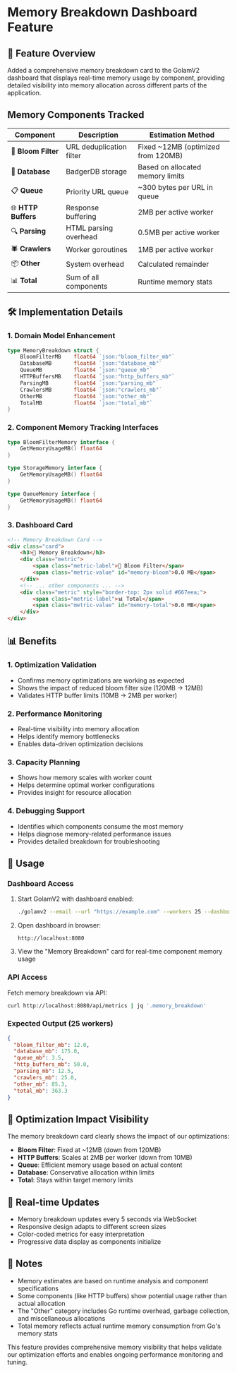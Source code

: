 # Memory Breakdown Dashboard Feature

## 🎯 Feature Overview

Added a comprehensive memory breakdown card to the GolamV2 dashboard that displays real-time memory usage by component, providing detailed visibility into memory allocation across different parts of the application.

## Memory Components Tracked

| Component | Description | Estimation Method |
|-----------|-------------|-------------------|
| 🌸 **Bloom Filter** | URL deduplication filter | Fixed ~12MB (optimized from 120MB) |
| 💾 **Database** | BadgerDB storage | Based on allocated memory limits |
| 📋 **Queue** | Priority URL queue | ~300 bytes per URL in queue |
| 🌐 **HTTP Buffers** | Response buffering | 2MB per active worker |
| 🔍 **Parsing** | HTML parsing overhead | 0.5MB per active worker |
| 🕷️ **Crawlers** | Worker goroutines | 1MB per active worker |
| 📦 **Other** | System overhead | Calculated remainder |
| 📊 **Total** | Sum of all components | Runtime memory stats |

## 🛠️ Implementation Details

### 1. Domain Model Enhancement
```go
type MemoryBreakdown struct {
    BloomFilterMB    float64 `json:"bloom_filter_mb"`
    DatabaseMB       float64 `json:"database_mb"`
    QueueMB          float64 `json:"queue_mb"`
    HTTPBuffersMB    float64 `json:"http_buffers_mb"`
    ParsingMB        float64 `json:"parsing_mb"`
    CrawlersMB       float64 `json:"crawlers_mb"`
    OtherMB          float64 `json:"other_mb"`
    TotalMB          float64 `json:"total_mb"`
}
```

### 2. Component Memory Tracking Interfaces
```go
type BloomFilterMemory interface {
    GetMemoryUsageMB() float64
}

type StorageMemory interface {
    GetMemoryUsageMB() float64
}

type QueueMemory interface {
    GetMemoryUsageMB() float64
}
```

### 3. Dashboard Card
```html
<!-- Memory Breakdown Card -->
<div class="card">
    <h3>🧠 Memory Breakdown</h3>
    <div class="metric">
        <span class="metric-label">🌸 Bloom Filter</span>
        <span class="metric-value" id="memory-bloom">0.0 MB</span>
    </div>
    <!-- ... other components ... -->
    <div class="metric" style="border-top: 2px solid #667eea;">
        <span class="metric-label">📊 Total</span>
        <span class="metric-value" id="memory-total">0.0 MB</span>
    </div>
</div>
```

## 📊 Benefits

### 1. **Optimization Validation**
- Confirms memory optimizations are working as expected
- Shows the impact of reduced bloom filter size (120MB → 12MB)
- Validates HTTP buffer limits (10MB → 2MB per worker)

### 2. **Performance Monitoring**
- Real-time visibility into memory allocation
- Helps identify memory bottlenecks
- Enables data-driven optimization decisions

### 3. **Capacity Planning**
- Shows how memory scales with worker count
- Helps determine optimal worker configurations
- Provides insight for resource allocation

### 4. **Debugging Support**
- Identifies which components consume the most memory
- Helps diagnose memory-related performance issues
- Provides detailed breakdown for troubleshooting

## 🚀 Usage

### Dashboard Access
1. Start GolamV2 with dashboard enabled:
   ```bash
   ./golamv2 --email --url "https://example.com" --workers 25 --dashboard 8080
   ```

2. Open dashboard in browser:
   ```
   http://localhost:8080
   ```

3. View the "Memory Breakdown" card for real-time component memory usage

### API Access
Fetch memory breakdown via API:
```bash
curl http://localhost:8080/api/metrics | jq '.memory_breakdown'
```

### Expected Output (25 workers)
```json
{
  "bloom_filter_mb": 12.0,
  "database_mb": 175.0,
  "queue_mb": 3.5,
  "http_buffers_mb": 50.0,
  "parsing_mb": 12.5,
  "crawlers_mb": 25.0,
  "other_mb": 85.3,
  "total_mb": 363.3
}
```

## 🎯 Optimization Impact Visibility

The memory breakdown card clearly shows the impact of our optimizations:

- **Bloom Filter**: Fixed at ~12MB (down from 120MB)
- **HTTP Buffers**: Scales at 2MB per worker (down from 10MB)
- **Queue**: Efficient memory usage based on actual content
- **Database**: Conservative allocation within limits
- **Total**: Stays within target memory limits

## 🔄 Real-time Updates

- Memory breakdown updates every 5 seconds via WebSocket
- Responsive design adapts to different screen sizes
- Color-coded metrics for easy interpretation
- Progressive data display as components initialize

## 📝 Notes

- Memory estimates are based on runtime analysis and component specifications
- Some components (like HTTP buffers) show potential usage rather than actual allocation
- The "Other" category includes Go runtime overhead, garbage collection, and miscellaneous allocations
- Total memory reflects actual runtime memory consumption from Go's memory stats

This feature provides comprehensive memory visibility that helps validate our optimization efforts and enables ongoing performance monitoring and tuning.
